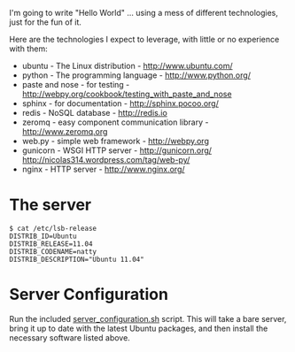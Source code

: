 I'm going to write "Hello World" ... using a mess of different technologies, just for the fun of it.

Here are the technologies I expect to leverage, with little or no experience with them:

* ubuntu - The Linux distribution - http://www.ubuntu.com/
* python - The programming language - http://www.python.org/
* paste and nose - for testing - http://webpy.org/cookbook/testing_with_paste_and_nose
* sphinx - for documentation - http://sphinx.pocoo.org/
* redis - NoSQL database - http://redis.io
* zeromq - easy component communication library - http://www.zeromq.org
* web.py - simple web framework - http://webpy.org
* gunicorn - WSGI HTTP server - http://gunicorn.org/ http://nicolas314.wordpress.com/tag/web-py/
* nginx - HTTP server - http://www.nginx.org/

# The server

```shell
$ cat /etc/lsb-release
DISTRIB_ID=Ubuntu
DISTRIB_RELEASE=11.04
DISTRIB_CODENAME=natty
DISTRIB_DESCRIPTION="Ubuntu 11.04"
```

# Server Configuration

Run the included [server_configuration.sh](https://github.com/pete0emerson/hello_world/blob/master/server_configuration.sh) script. This will take a bare server, bring it up to
date with the latest Ubuntu packages, and then install the necessary software listed above.
